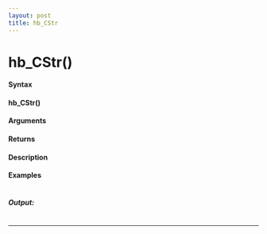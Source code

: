 ```yaml
---
layout: post
title: hb_CStr
---
```


# hb_CStr()


#### Syntax

#### hb_CStr()

#### Arguments

#### Returns

#### Description

#### Examples

```

```

##### Output:

```

```

---